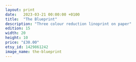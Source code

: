 ```yaml
---
layout: print
date:   2023-03-21 00:00:00 +0100
title:  "The Blueprint"
description: "Three colour reduction linoprint on paper"
edition: 15
width: 20
height: 10
price: "£30.00"
etsy_id: 1429861242
image_name: the-blueprint
---
```


